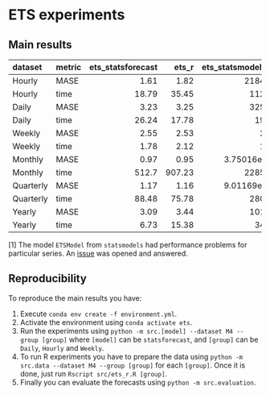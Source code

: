 # ETS experiments

## Main results


| dataset   | metric   |   ets_statsforecast |   ets_r |   ets_statsmodels[1] |
|:----------|:---------|-------------:|--------:|------------------:|
| Hourly    | MASE     |         1.61 |    1.82 |   21848.5         |
| Hourly    | time     |        18.79 |   35.45 |     112.35        |
| Daily     | MASE     |         3.23 |    3.25 |     325.42        |
| Daily     | time     |        26.24 |   17.78 |      19.97        |
| Weekly    | MASE     |         2.55 |    2.53 |       2.68        |
| Weekly    | time     |         1.78 |    2.12 |       1.56        |
| Monthly   | MASE     |         0.97 |    0.95 |       3.75016e+07 |
| Monthly   | time     |       512.7  |  907.23 |    2285.11        |
| Quarterly | MASE     |         1.17 |    1.16 |       9.01169e+07 |
| Quarterly | time     |        88.48 |   75.78 |     280.89        |
| Yearly    | MASE     |         3.09 |    3.44 |     101.64        |
| Yearly    | time     |         6.73 |   15.38 |      34.35        |
[1] The model `ETSModel` from `statsmodels` had performance problems for particular series. An [issue](https://github.com/statsmodels/statsmodels/issues/8344) was opened and answered.

## Reproducibility

To reproduce the main results you have:

1. Execute `conda env create -f environment.yml`. 
2. Activate the environment using `conda activate ets`.
3. Run the experiments using `python -m src.[model] --dataset M4 --group [group]` where `[model]` can be `statsforecast`, and `[group]` can be `Daily`, `Hourly` and `Weekly`.
4. To run R experiments you have to prepare the data using `python -m src.data --dataset M4 --group [group]` for each `[group]`. Once it is done, just run `Rscript src/ets_r.R [group]`.
5. Finally you can evaluate the forecasts using `python -m src.evaluation`.
